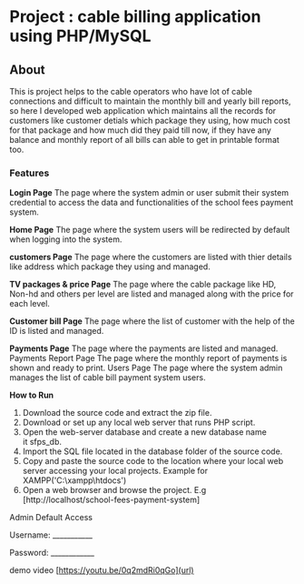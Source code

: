 # Project : cable billing application using PHP/MySQL

## About
This is project helps to the cable operators who have lot of cable connections and difficult to maintain the monthly bill and yearly bill reports, so here I developed web application which maintains all the records for customers like customer detials which package they using, how much cost for that package and how much did they paid till now, if they have any balance and monthly report of all bills can able to get in printable format too.


### Features
**Login Page**
The page where the system admin or user submit their system credential to access the data and functionalities of the school fees payment system.

**Home Page**
The page where the system users will be redirected by default when logging into the system.

**customers Page**
The page where the customers are listed  with thier details like address which package they using and managed.

**TV packages & price Page**
The page where the cable package like HD, Non-hd and others per level are listed and managed along with the price for each level.

**Customer bill Page**
The page where the list of customer with the help of the  ID is listed and managed.

**Payments Page**
​​​​​​​​​​​​​​The page where the payments are listed and managed.
Payments Report Page
The page where the monthly report of payments is shown and ready to print.​​​​​​​
Users Page
​​​​​​​The page where the system admin manages the list of cable bill payment system users.​​​​​​​


**How to Run**

1. Download the source code and extract the zip file.
2. Download or set up any local web server that runs PHP script.
3. Open the web-server database and create a new database name it sfps_db.
4. Import the SQL file located in the database folder of the source code.
5. Copy and paste the source code to the location where your local web server accessing your local projects. Example for XAMPP('C:\xampp\htdocs')
6. Open a web browser and browse the project. E.g [http://localhost/school-fees-payment-system]

Admin Default Access

Username: ___________

Password: ____________

demo video [https://youtu.be/0q2mdRi0qGo](url)

